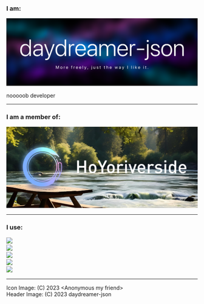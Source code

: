 <h3 align="left">I am:</h3>

![Header Image](https://raw.githubusercontent.com/daydreamer-json/daydreamer-json/main/img/pre1_v2_dayd.png)

nooooob developer

---

<h3 align="left">I am a member of:</h3>

![HYriverside Banner Image](https://raw.githubusercontent.com/daydreamer-json/daydreamer-json/main/img/hyriverside/hyriverside_2600px_croppedCinema.webp)

---

<h3 align="left">I use:</h3>
<p align="left">
  <img src="https://skillicons.dev/icons?i=js,ts,css,html,svg,rust,py,react,md,bash,regex"><br>
  <img src="https://skillicons.dev/icons?i=nodejs,npm,bun,discordjs,selenium,bootstrap,sqlite"><br>
  <img src="https://skillicons.dev/icons?i=unity,blender,ae,pr,ps,ableton"><br>
  <img src="https://skillicons.dev/icons?i=androidstudio,cloudflare,notion,postman"><br>
  <img src="https://skillicons.dev/icons?i=vscode,windows,ubuntu">
</p>

---

Icon Image: (C) 2023 \<Anonymous my friend\><br>
Header Image: (C) 2023 daydreamer-json
